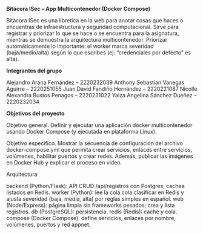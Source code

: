 **Bitácora ISec – App Multicontenedor (Docker Compose)**

Bitácora ISec es una libretica en la web para anotar cosas que haces o encuentras de infraestructura y seguridad computacional. Sirve para registrar y priorizar lo que se hace o se encuentra para la asignatura, mientras se demuestra la arquitectura multicontenedor.
Priorizar automáticamente lo importante: el worker marca severidad (baja/medio/alta) según lo que escribes (ej: “credenciales por defecto” es alta).


**Integrantes del grupo**

Alejandro Arana Fernández – 2220232039
Anthony Sebastian Vanegas Aguirre – 2220251055
Juan David Fandiño Hernández – 2220221087
Nicolle Alexandra Bustos Penagos – 2220231022
Yaiza Angelina Sánchez Dueñez – 2220232034

**Objetivos del proyecto**

Objetivo general. Definir y ejecutar una aplicación docker multicontenedor usando Docker Compose (y ejecutada en plataforma Linux).

Objetivo específico. Mostrar la secuencia de configuración del archivo docker-compose.yml que permita crear servicios, enlaces entre servicios, volúmenes, habilitar puertos y crear redes. Además, publicar las imágenes en Docker Hub y explicar el proceso en video.

Arquitectura 

backend (Python/Flask): API CRUD /api/registros con Postgres; cachea listados en Redis.
worker (Python): lee la cola cola:clasificar en Redis y ajusta severidad (baja, media, alta) por reglas simples en español.
web (Node/Express): página limpia sin frameworks pesados; crea y lista registros.
db (PostgreSQL): persistencia.
redis (Redis): caché y cola.
compose (Docker Compose): define servicios, enlaces por nombre, volúmenes, puertos y red appnet.

